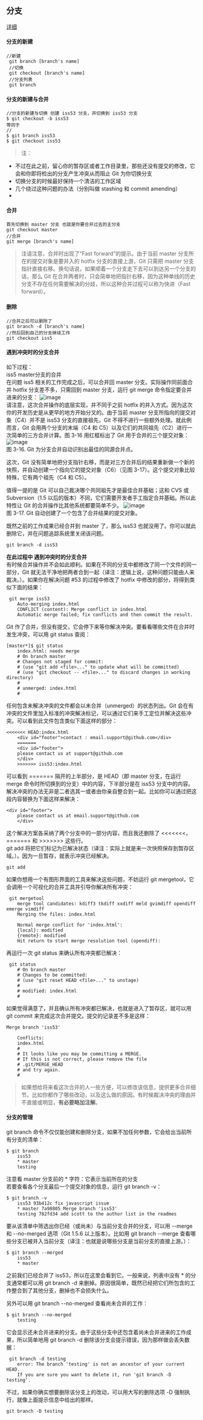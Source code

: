 ## 分支
[详细](http://git.oschina.net/progit/3-Git-分支.html)
#### 分支的新建
```
//新建
 git branch [branch's name]
 //切换
 git checkout [branch's name]
 //分支列表
 git branch
```

#### 分支的新建与合并
```
//分支的新建与切换 创建 iss53 分支，并切换到 iss53 分支
$ git checkout -b iss53
等同于
//
$ git branch iss53
$ git checkout iss53
```
>注：
* 不过在此之前，留心你的暂存区或者工作目录里，那些还没有提交的修改，它会和你即将检出的分支产生冲突从而阻止 Git 为你切换分支  
* 切换分支的时候最好保持一个清洁的工作区域
* 几个绕过这种问题的办法（分别叫做 stashing 和 commit amending）
* 
#### 合并
```
首先切换到 master 分支 也就是你要合并过去的主分支
git checkout master
//合并
git merge [branch's name]
```
>注请注意，合并时出现了“Fast forward”的提示。由于当前 master 分支所在的提交对象是要并入的 hotfix 分支的直接上游，Git 只需把 master 分支指针直接右移。换句话说，如果顺着一个分支走下去可以到达另一个分支的话，那么 Git 在合并两者时，只会简单地把指针右移，因为这种单线的历史分支不存在任何需要解决的分歧，所以这种合并过程可以称为快进（Fast forward）。
#### 删除
```
//合并之后可以删除了
git branch -d [branch's name]
//然后回到自己的分支继续工作
git checkout iss5
```
#### 遇到冲突时的分支合并
如下过程：  
iss5 master分支的合并  
在问题 iss5 相关的工作完成之后，可以合并回 master 分支。实际操作同前面合并 hotfix 分支差不多，只需回到 master 分支，运行 git merge 命令指定要合并进来的分支：
![image](http://git.oschina.net/progit/figures/18333fig0315-tn.png)  
请注意，这次合并操作的底层实现，并不同于之前 hotfix 的并入方式。因为这次你的开发历史是从更早的地方开始分叉的。由于当前 master 分支所指向的提交对象（C4）并不是 iss53 分支的直接祖先，Git 不得不进行一些额外处理。就此例而言，Git 会用两个分支的末端（C4 和 C5）以及它们的共同祖先（C2）进行一次简单的三方合并计算。图 3-16 用红框标出了 Git 用于合并的三个提交对象：
![image](http://git.oschina.net/progit/figures/18333fig0316-tn.png)  
图 3-16. Git 为分支合并自动识别出最佳的同源合并点。  

这次，Git 没有简单地把分支指针右移，而是对三方合并后的结果重新做一个新的快照，并自动创建一个指向它的提交对象（C6）（见图 3-17）。这个提交对象比较特殊，它有两个祖先（C4 和 C5）。

值得一提的是 Git 可以自己裁决哪个共同祖先才是最佳合并基础；这和 CVS 或 Subversion（1.5 以后的版本）不同，它们需要开发者手工指定合并基础。所以此特性让 Git 的合并操作比其他系统都要简单不少。
![image](http://git.oschina.net/progit/figures/18333fig0317-tn.png)  
图 3-17. Git 自动创建了一个包含了合并结果的提交对象。  

既然之前的工作成果已经合并到 master 了，那么 iss53 也就没用了。你可以就此删除它，并在问题追踪系统里关闭该问题。
```
git branch -d iss53
```
**在此过程中 遇到冲突时的分支合并**  
有时候合并操作并不会如此顺利。如果在不同的分支中都修改了同一个文件的同一部分，Git 就无法干净地把两者合到一起（译注：逻辑上说，这种问题只能由人来裁决。）。如果你在解决问题 #53 的过程中修改了 hotfix 中修改的部分，将得到类似下面的结果：
```
 git merge iss53
    Auto-merging index.html
    CONFLICT (content): Merge conflict in index.html
    Automatic merge failed; fix conflicts and then commit the result.
```
Git 作了合并，但没有提交，它会停下来等你解决冲突。要看看哪些文件在合并时发生冲突，可以用 git status 查阅：
```
[master*]$ git status
    index.html: needs merge
    # On branch master
    # Changes not staged for commit:
    # (use "git add <file>..." to update what will be committed)
    # (use "git checkout -- <file>..." to discard changes in working directory)
    #
    # unmerged: index.html
    #
```
任何包含未解决冲突的文件都会以未合并（unmerged）的状态列出。Git 会在有冲突的文件里加入标准的冲突解决标记，可以通过它们来手工定位并解决这些冲突。可以看到此文件包含类似下面这样的部分：
```
<<<<<<< HEAD:index.html
    <div id="footer">contact : email.support@github.com</div>
    =======
    <div id="footer">
    please contact us at support@github.com
    </div>
    >>>>>>> iss53:index.html
```
可以看到 ======= 隔开的上半部分，是 HEAD（即 master 分支，在运行 merge 命令时所切换到的分支）中的内容，下半部分是在 iss53 分支中的内容。解决冲突的办法无非是二者选其一或者由你亲自整合到一起。比如你可以通过把这段内容替换为下面这样来解决：
```
<div id="footer">
    please contact us at email.support@github.com
    </div>
```
这个解决方案各采纳了两个分支中的一部分内容，而且我还删除了 <<<<<<<，======= 和 >>>>>>> 这些行。  
git add 将把它们标记为已解决状态（译注：实际上就是来一次快照保存到暂存区域。）。因为一旦暂存，就表示冲突已经解决。

```
git add
```
如果你想用一个有图形界面的工具来解决这些问题，不妨运行 git mergetool，它会调用一个可视化的合并工具并引导你解决所有冲突：
```
 git mergetool
    merge tool candidates: kdiff3 tkdiff xxdiff meld gvimdiff opendiff emerge vimdiff
    Merging the files: index.html

    Normal merge conflict for 'index.html':
    {local}: modified
    {remote}: modified
    Hit return to start merge resolution tool (opendiff):
```
再运行一次 git status 来确认所有冲突都已解决：
```
 git status
    # On branch master
    # Changes to be committed:
    # (use "git reset HEAD <file>..." to unstage)
    #
    # modified: index.html
    #
```
如果觉得满意了，并且确认所有冲突都已解决，也就是进入了暂存区，就可以用 git commit 来完成这次合并提交。提交的记录差不多是这样：
```
Merge branch 'iss53'

    Conflicts:
    index.html
    #
    # It looks like you may be committing a MERGE.
    # If this is not correct, please remove the file
    # .git/MERGE_HEAD
    # and try again.
    #
```
>如果想给将来看这次合并的人一些方便，可以修改该信息，提供更多合并细节。比如你都作了哪些改动，以及这么做的原因。有时候裁决冲突的理由并不直接或明显，**有必要略加注解**。
#### 分支的管理
git branch 命令不仅仅能创建和删除分支，如果不加任何参数，它会给出当前所有分支的清单：
```
$ git branch
    iss53
    * master
    testing
```
注意看 master 分支前的 * 字符：它表示当前所在的分支  
若要查看各个分支最后一个提交对象的信息，运行 git branch -v：
```
$ git branch -v
    iss53 93b412c fix javascript issue
    * master 7a98805 Merge branch 'iss53'
    testing 782fd34 add scott to the author list in the readmes
```
要从该清单中筛选出你已经（或尚未）与当前分支合并的分支，可以用 --merge 和 --no-merged 选项（Git 1.5.6 以上版本）。比如用 git branch --merge 查看哪些分支已被并入当前分支（译注：也就是说哪些分支是当前分支的直接上游。）：
```
$ git branch --merged
    iss53
    * master
```
之前我们已经合并了 iss53，所以在这里会看到它。一般来说，列表中没有 * 的分支通常都可以用 git branch -d 来删掉。原因很简单，既然已经把它们所包含的工作整合到了其他分支，删掉也不会损失什么。  

另外可以用 git branch --no-merged 查看尚未合并的工作：
```
$ git branch --no-merged
    testing
```
它会显示还未合并进来的分支。由于这些分支中还包含着尚未合并进来的工作成果，所以简单地用 git branch -d 删除该分支会提示错误，因为那样做会丢失数据：  
```
 git branch -d testing
    error: The branch 'testing' is not an ancestor of your current HEAD.
    If you are sure you want to delete it, run 'git branch -D testing'.
```
不过，如果你确实想要删除该分支上的改动，可以用大写的删除选项 -D 强制执行，就像上面提示信息中给出的那样。
```
git branch -D testing
```




